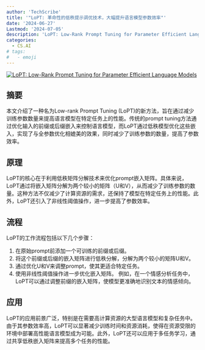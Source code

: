 ```yaml
---
author: 'TechScribe'
title: '"LoPT: 革命性的低秩提示调优技术，大幅提升语言模型参数效率"'
date: '2024-06-27'
Lastmod: '2024-07-05'
description: 'LoPT: Low-Rank Prompt Tuning for Parameter Efficient Language Models'
categories:
  - CS.AI
# tags:
#   - emoji
---
```


[![LoPT: Low-Rank Prompt Tuning for Parameter Efficient Language Models](https://arxiv-research-1301205113.cos.ap-guangzhou.myqcloud.com/images/2406.19486v1.pdf_0.jpg)](https://arxiv.org/abs/2406.19486v1)

## 摘要

本文介绍了一种名为Low-rank Prompt Tuning (LoPT)的新方法，旨在通过减少训练参数数量来提高语言模型在特定任务上的性能。传统的prompt tuning方法通过优化输入的前缀或后缀嵌入来控制语言模型，而LoPT通过低秩模型优化这些嵌入，实现了与全参数优化相媲美的效果，同时减少了训练参数的数量，提高了参数效率。<!--more-->

## 原理

LoPT的核心在于利用低秩矩阵分解技术来优化prompt嵌入矩阵。具体来说，LoPT通过将嵌入矩阵分解为两个较小的矩阵（U和V），从而减少了训练参数的数量。这种方法不仅减少了计算资源的需求，还保持了模型在特定任务上的性能。此外，LoPT还引入了非线性阈值操作，进一步提高了参数效率。

## 流程

LoPT的工作流程包括以下几个步骤：
1. 在原始prompt前添加一个可训练的前缀或后缀。
2. 将这个前缀或后缀的嵌入矩阵进行低秩分解，分解为两个较小的矩阵U和V。
3. 通过优化U和V来调整prompt，使其更适合特定任务。
4. 使用非线性阈值操作进一步优化嵌入矩阵。
例如，在一个情感分析任务中，LoPT可以通过调整前缀的嵌入矩阵，使模型更准确地识别文本的情感倾向。

## 应用

LoPT的应用前景广泛，特别是在需要高计算资源的大型语言模型和复杂任务中。由于其参数效率高，LoPT可以显著减少训练时间和资源消耗，使得在资源受限的环境中部署高性能语言模型成为可能。此外，LoPT还可以应用于多任务学习，通过共享低秩嵌入矩阵来提高多个任务的性能。